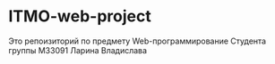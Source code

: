 # ITMO-web-project
Это репоизиторий по предмету Web-программирование
Cтудента группы M33091
Ларина Владислава
